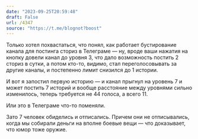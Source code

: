 ```yaml
---
date: "2023-09-25T20:59:48"
draft: False
url: /4347
source: "https://t.me/blognot?boost"
---
```


Только хотел похвастаться, что понял, как работает бустирование канала для постинга сториз в Телеграме — ну, вроде ваши нажатия на кнопку довели канал до уровня 3, что дало возможность постить 2 сториз в сутки, а потом кто-то, видимо, стал переголосовывать за другие каналы, и постепенно лимит снизился до 1 истории.

И вот я запостил первую историю — и канал прыгнул на уровень 7 и может постить 7 историй и вообще расстояние между уровнями сильно изменилось, теперь требуется не 44 голоса, а всего 11. 

Или это в Телеграме что-то поменяли.

Зато 7 человек обиделись и отписались. Причем они не отписывались, когда мы собирали деньги на вполне боевые вещи — что доказывает, что юмор тоже оружие.

